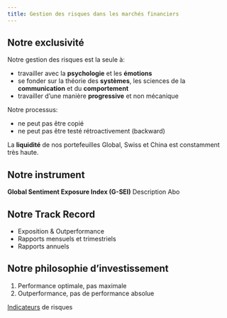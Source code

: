 ```yaml
---
title: Gestion des risques dans les marchés financiers
---
```


## Notre exclusivité

Notre gestion des risques est la seule à:

- travailler avec la **psychologie** et les **émotions**
- se fonder sur la théorie des **systèmes**, les sciences de la **communication** et du **comportement**
- travailler d’une manière **progressive** et non mécanique

Notre processus:

- ne peut pas être copié
- ne peut pas être testé rétroactivement (backward)

La **liquidité** de nos portefeuilles Global, Swiss et China est constamment très haute.

## Notre instrument

**Global Sentiment Exposure Index (G-SEI)** Description   Abo

## Notre Track Record

- Exposition & Outperformance
- Rapports mensuels et trimestriels
- Rapports annuels

## Notre philosophie d’investissement

1. Performance optimale, pas maximale
2. Outperformance, pas de performance absolue

[Indicateurs](#) de risques

